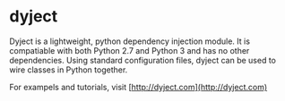 dyject
======

Dyject is a lightweight, python dependency injection module. It is compatiable with both Python 2.7 and Python 3 and has no other dependencies. Using standard configuration files, dyject can be used to wire classes in Python together.

For exampels and tutorials, visit [http://dyject.com](http://dyject.com)

